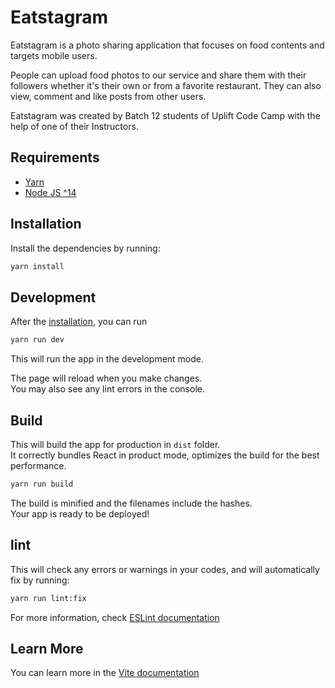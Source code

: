 # Eatstagram

Eatstagram is a photo sharing application that focuses on food contents and targets mobile users.

People can upload food photos to our service and share them with their followers whether it's their own or from a favorite restaurant. They can also view, comment and like posts from other users.

Eatstagram was created by Batch 12 students of Uplift Code Camp with the help of one of their Instructors.

## Requirements

- [Yarn](https://yarnpkg.com/)
- [Node JS ^14](https://nodejs.org/en/)

## Installation

Install the dependencies by running:

```bash
yarn install
```

## Development

After the [installation](#installation), you can run

```bash
yarn run dev
```

This will run the app in the development mode.

The page will reload when you make changes.\
You may also see any lint errors in the console.

## Build

This will build the app for production in `dist` folder.\
It correctly bundles React in product mode, optimizes the build for the best performance.

```bash
yarn run build
```

The build is minified and the filenames include the hashes.\
Your app is ready to be deployed!

## lint

This will check any errors or warnings in your codes, and will automatically fix by running:

```bash
yarn run lint:fix
```

For more information, check [ESLint documentation](https://eslint.org/)

## Learn More

You can learn more in the [Vite documentation](https://vitejs.dev/guide/)
